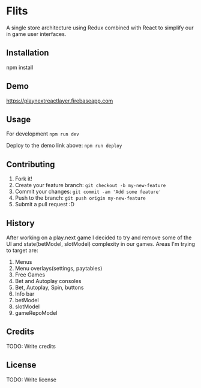 # Flits

A single store architecture using Redux combined with React to simplify our in game user interfaces.

## Installation
npm install

## Demo
https://playnextreactlayer.firebaseapp.com

## Usage
For development
`npm run dev`

Deploy to the demo link above:
`npm run deploy`

## Contributing

1. Fork it!
2. Create your feature branch: `git checkout -b my-new-feature`
3. Commit your changes: `git commit -am 'Add some feature'`
4. Push to the branch: `git push origin my-new-feature`
5. Submit a pull request :D

## History

After working on a play.next game I decided to try and remove some of the UI and state(betModel, slotModel) complexity in our games.
Areas I'm trying to target are:

1. Menus
2. Menu overlays(settings, paytables)
3. Free Games
4. Bet and Autoplay consoles
5. Bet, Autoplay, Spin, buttons
6. Info bar
7. betModel
8. slotModel
9. gameRepoModel


## Credits
TODO: Write credits
## License
TODO: Write license
